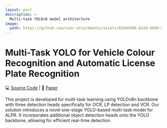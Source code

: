 ```yaml
---
layout: post
description: > 
  Multi-task YOLOv8 model architecture
image: 
  path: https://github.com/user-attachments/assets/659dd998-8a3d-4050-937b-97772816b061
---
```


# Multi-Task YOLO for Vehicle Colour Recognition and Automatic License Plate Recognition
💻 [Source Code](https://github.com/yinloonkhor/YOLOv8-multi-detection-head/tree/main) | 📝 [Paper](https://ieeexplore.ieee.org/document/10570013)

This project is developed for multi-task learning using YOLOv8n backbone with three detection heads specifically for OCR, LP detection and VCR. Our solution introduces a novel one-stage YOLO-based multi-task model for ALPR. It incorporates additional object detection heads onto the YOLO backbone, allowing for efficient real-time detection.

